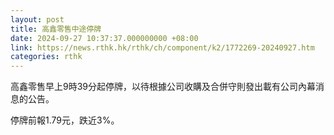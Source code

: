 ```yaml
---
layout: post
title: 高鑫零售中途停牌
date: 2024-09-27 10:37:37.000000000 +08:00
link: https://news.rthk.hk/rthk/ch/component/k2/1772269-20240927.htm
categories: rthk
---
```


高鑫零售早上9時39分起停牌，以待根據公司收購及合併守則發出載有公司內幕消息的公告。

停牌前報1.79元，跌近3%。
